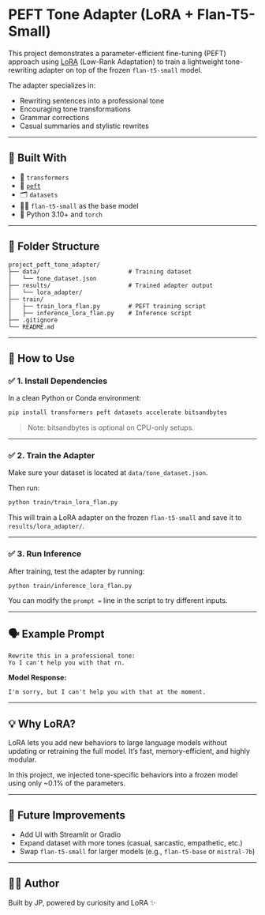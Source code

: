 # PEFT Tone Adapter (LoRA + Flan-T5-Small)

This project demonstrates a parameter-efficient fine-tuning (PEFT) approach using [LoRA](https://arxiv.org/abs/2106.09685) (Low-Rank Adaptation) to train a lightweight tone-rewriting adapter on top of the frozen `flan-t5-small` model.

The adapter specializes in:
- Rewriting sentences into a professional tone
- Encouraging tone transformations
- Grammar corrections
- Casual summaries and stylistic rewrites

---

## 🔧 Built With

- 🤗 `transformers`
- 🧠 [`peft`](https://github.com/huggingface/peft)
- 🗂️ `datasets`
- 🏋️‍♂️ `flan-t5-small` as the base model
- 🐍 Python 3.10+ and `torch`

---

## 📁 Folder Structure

```
project_peft_tone_adapter/
├── data/                         # Training dataset
│   └── tone_dataset.json
├── results/                      # Trained adapter output
│   └── lora_adapter/
├── train/
│   ├── train_lora_flan.py        # PEFT training script
│   ├── inference_lora_flan.py    # Inference script
├── .gitignore
└── README.md
```

---

## 📌 How to Use

### ✅ 1. Install Dependencies

In a clean Python or Conda environment:

```bash
pip install transformers peft datasets accelerate bitsandbytes
```

> Note: bitsandbytes is optional on CPU-only setups.

---

### ✅ 2. Train the Adapter

Make sure your dataset is located at `data/tone_dataset.json`.

Then run:

```bash
python train/train_lora_flan.py
```

This will train a LoRA adapter on the frozen `flan-t5-small` and save it to `results/lora_adapter/`.

---

### ✅ 3. Run Inference

After training, test the adapter by running:

```bash
python train/inference_lora_flan.py
```

You can modify the `prompt =` line in the script to try different inputs.

---

## 🗣 Example Prompt

```text
Rewrite this in a professional tone:
Yo I can't help you with that rn.
```

**Model Response:**
```
I'm sorry, but I can't help you with that at the moment.
```

---

## 💡 Why LoRA?

LoRA lets you add new behaviors to large language models without updating or retraining the full model. It’s fast, memory-efficient, and highly modular.

In this project, we injected tone-specific behaviors into a frozen model using only ~0.1% of the parameters.

---

## 🧠 Future Improvements

- Add UI with Streamlit or Gradio
- Expand dataset with more tones (casual, sarcastic, empathetic, etc.)
- Swap `flan-t5-small` for larger models (e.g., `flan-t5-base` or `mistral-7b`)

---

## 🧑‍💻 Author

Built by JP, powered by curiosity and LoRA ✨  
